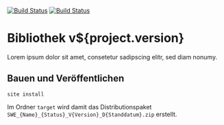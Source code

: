 [![Build Status](https://travis-ci.org/datenverteiler/it.archetype.segment.sweinheit.svg?branch=develop)](https://travis-ci.org/datenverteiler/it.archetype.segment.sweinheit)
[![Build Status](https://api.bintray.com/packages/datenverteiler/maven/it.archetype.segment.sweinheit/images/download.svg)](https://bintray.com/datenverteiler/maven/it.archetype.segment.sweinheit)

Bibliothek v${project.version}
=================

Lorem ipsum dolor sit amet, consetetur sadipscing elitr, sed diam nonumy.


Bauen und Veröffentlichen
-------------------------

    site install

Im Ordner `target` wird damit das Distributionspaket
`SWE_{Name}_{Status}_V{Version}_D{Standdatum}.zip` erstellt.
